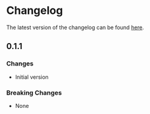 # Changelog

The latest version of the changelog can be found [here](https://github.com/Azure/bicep-registry-modules/blob/main/avm/res/fabric/capacity/CHANGELOG.md).

## 0.1.1

### Changes

- Initial version

### Breaking Changes

- None
